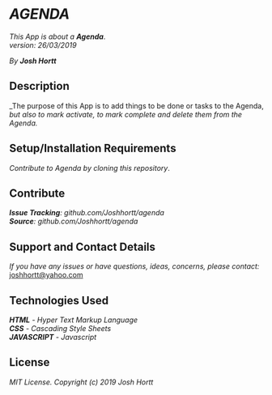 # _AGENDA_

_This App is about a **Agenda**_.<br/>
_version: 26/03/2019_<br/>

_By **Josh Hortt**_

## Description

_The purpose of this App is to add things to be done or tasks to the Agenda,<br/>
_but also to mark activate, to mark complete and delete them from the Agenda._

## Setup/Installation Requirements

_Contribute to Agenda by cloning this repository_.

## Contribute

_**Issue Tracking**: github.com/Joshhortt/agenda_<br/>
_**Source**: github.com/Joshhortt/agenda_

## Support and Contact Details

_If you have any issues or have questions, ideas, concerns, please contact:_ joshhortt@yahoo.com

## Technologies Used

_**HTML** - Hyper Text Markup Language_<br/>
_**CSS** - Cascading Style Sheets_<br/>
_**JAVASCRIPT** - Javascript_

## License

*MIT License. Copyright (c) 2019 Josh Hortt*

